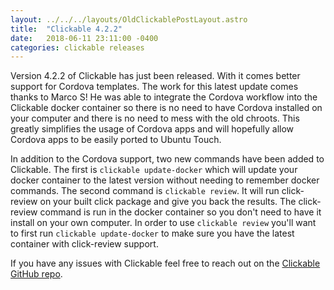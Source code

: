 ```yaml
---
layout: ../../../layouts/OldClickablePostLayout.astro
title:  "Clickable 4.2.2"
date:   2018-06-11 23:11:00 -0400
categories: clickable releases
---
```


Version 4.2.2 of Clickable has just been released. With it comes better support
for Cordova templates. The work for this latest update comes thanks to Marco S!
He was able to integrate the Cordova workflow into the Clickable docker container
so there is no need to have Cordova installed on your computer and there is no need
to mess with the old chroots. This greatly simplifies the usage of Cordova apps
and will hopefully allow Cordova apps to be easily ported to Ubuntu Touch.

In addition to the Cordova support, two new commands have been added to
Clickable. The first is `clickable update-docker` which will update your docker
container to the latest version without needing to remember docker commands.
The second command is `clickable review`. It will run click-review on your built
click package and give you back the results. The click-review command is run in
the docker container so you don't need to have it install on your own computer.
In order to use `clickable review` you'll want to first run `clickable update-docker`
to make sure you have the latest container with click-review support.

If you have any issues with Clickable feel free to reach out on the
[Clickable GitHub repo](https://github.com/bhdouglass/clickable/issues).
